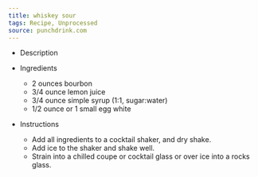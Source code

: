 ```yaml
---
title: whiskey sour
tags: Recipe, Unprocessed
source: punchdrink.com
---
```

- Description

- Ingredients
  - 2 ounces bourbon
  - 3/4 ounce lemon juice
  - 3/4 ounce simple syrup (1:1, sugar:water)
  - 1/2 ounce or 1 small egg white
- Instructions
  - Add all ingredients to a cocktail shaker, and dry shake.
  - Add ice to the shaker and shake well.
  - Strain into a chilled coupe or cocktail glass or over ice into a rocks glass.

